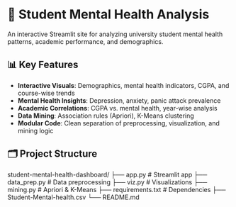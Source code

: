 # 🧠 Student Mental Health Analysis

An interactive Streamlit site for analyzing university student mental health patterns, academic performance, and demographics.

## 📊 Key Features

- **Interactive Visuals**: Demographics, mental health indicators, CGPA, and course-wise trends  
- **Mental Health Insights**: Depression, anxiety, panic attack prevalence  
- **Academic Correlations**: CGPA vs. mental health, year-wise analysis  
- **Data Mining**: Association rules (Apriori), K-Means clustering  
- **Modular Code**: Clean separation of preprocessing, visualization, and mining logic

## 🗂️ Project Structure

student-mental-health-dashboard/
├── app.py # Streamlit app
├── data_prep.py # Data preprocessing
├── viz.py # Visualizations
├── mining.py # Apriori & K-Means
├── requirements.txt # Dependencies
├── Student-Mental-health.csv
└── README.md


